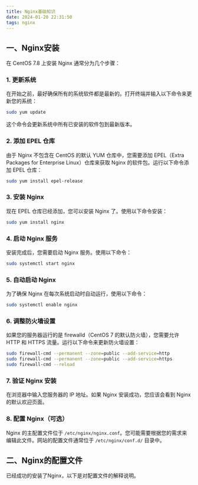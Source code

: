 ```yaml
---
title: Nginx基础知识
date: 2024-01-20 22:31:50
tags: nginx
---
```


## 一、Nginx安装

在 CentOS 7.8 上安装 Nginx 通常分为几个步骤：

### 1. 更新系统

在开始之前，最好确保所有的系统软件都是最新的。打开终端并输入以下命令来更新您的系统：

```sh
sudo yum update
```

这个命令会更新系统中所有已安装的软件包到最新版本。

### 2. 添加 EPEL 仓库

由于 Nginx 不包含在 CentOS 的默认 YUM 仓库中，您需要添加 EPEL（Extra Packages for Enterprise Linux）仓库来获取 Nginx 的软件包。运行以下命令添加 EPEL 仓库：

```sh
sudo yum install epel-release
```

### 3. 安装 Nginx

现在 EPEL 仓库已经添加，您可以安装 Nginx 了。使用以下命令安装：

```sh
sudo yum install nginx
```

### 4. 启动 Nginx 服务

安装完成后，您需要启动 Nginx 服务。使用以下命令：

```sh
sudo systemctl start nginx
```

### 5. 自动启动 Nginx

为了确保 Nginx 在每次系统启动时自动运行，使用以下命令：

```sh
sudo systemctl enable nginx
```

### 6. 调整防火墙设置

如果您的服务器运行的是 firewalld（CentOS 7 的默认防火墙），您需要允许 HTTP 和 HTTPS 流量。运行以下命令来更新防火墙设置：

```sh
sudo firewall-cmd --permanent --zone=public --add-service=http
sudo firewall-cmd --permanent --zone=public --add-service=https
sudo firewall-cmd --reload
```

### 7. 验证 Nginx 安装

在浏览器中输入您服务器的 IP 地址。如果 Nginx 安装成功，您应该会看到 Nginx 的默认欢迎页面。

### 8. 配置 Nginx（可选）

Nginx 的主配置文件位于 `/etc/nginx/nginx.conf`。您可能需要根据您的需求来编辑此文件。网站的配置文件通常位于 `/etc/nginx/conf.d/` 目录中。



## 二、Nginx的配置文件

已经成功的安装了Nginx，以下是对配置文件的解释说明。
